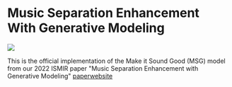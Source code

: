 #  Music Separation Enhancement With Generative Modeling

![](https://interactiveaudiolab.github.io/assets/images/projects/MSG-hero-image.png)

This is the official implementation of the Make it Sound Good (MSG) model from our 2022 ISMIR paper "Music Separation Enhancement with Generative Modeling" [paper](https://arxiv.org/pdf/2208.12387.pdf)[website](https://interactiveaudiolab.github.io/project/msg.html)
